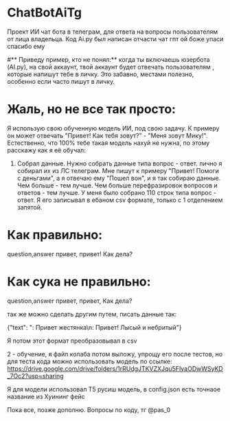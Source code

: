 # ChatBotAiTg
Проект ИИ чат бота в телеграм, для ответа на вопросы пользователям от лица владельца. Код Ai.py был написан отчасти чат гпт ой боже упаси спасибо ему


#** Приведу пример, кто не понял:**
когда ты включаешь юзербота (AI.py), на свой аккаунт, твой аккаунт будет отвечать пользователям , которые напишут тебе в личку. Это забавно, местами полезно, особенно если часто пишут в личку.

# Жаль, но не все так просто:
Я использую свою обученную модель ИИ, под свою задачу. К примеру он может отвечать "Привет! Как тебя зовут?" - "Меня зовут Мику!". Естественно, что 100% тебе такая модель нахуй не нужна, по этому расскажу как я её обучал:
1. Собрал данные. Нужно собрать данные типа вопрос - ответ. лично я собирал их из ЛС телеграм. Мне пишут к примеру "Привет! Помоги с деньгами", а я отвечаю ему "Пошел вон", и я так собираю данные. Чем больше - тем лучше. Чем больше перефразировок вопросов и ответов - тем лучше. У меня было собрано 110 строк типа вопрос - ответ. Я его записывал в ебаном csv формате, только с 1 отделением запятой.

# Как правильно:
question,answer
привет, привет! Как дела?

# Как сука не правильно:
question,answer
привет, привет, Как дела?


так же можно сделать другим путем, писать данные так:

{"text": "<human>: Привет жестянка\n<bot>: Привет! Лысый и небритый"}

Я потом этот формат преобразовывал в csv

2 - обучение, я файл колаба потом выложу, упрощу его после тестов, но для теста кода можно использовать модель по ссылке: https://drive.google.com/drive/folders/1rRUdgJTKVZXJqu5FIyaODwWSyKD_7Oc2?usp=sharing

Я для модели использовал T5 русиш модель, в config.json есть точнаое название из Хуининг фейс


Пока все, позже дополню. Вопросы по коду, тг @pas_0

